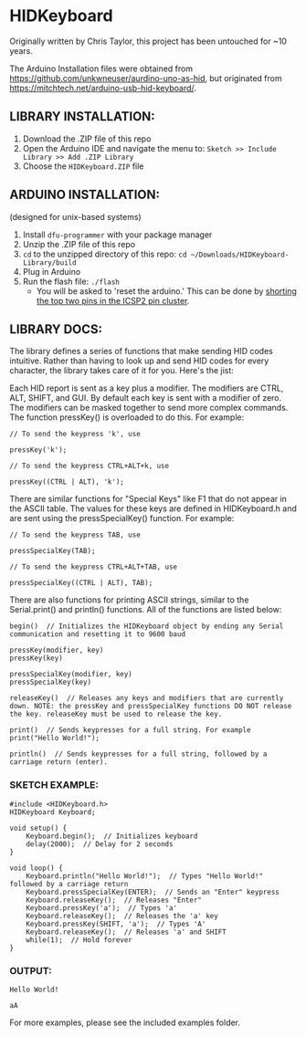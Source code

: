 # HIDKeyboard

Originally written by Chris Taylor, this project has been untouched for ~10 years.

The Arduino Installation files were obtained from https://github.com/unkwneuser/aurdino-uno-as-hid, but originated from https://mitchtech.net/arduino-usb-hid-keyboard/.

## LIBRARY INSTALLATION:

1. Download the .ZIP file of this repo
2. Open the Arduino IDE and navigate the menu to:
    `Sketch >> Include Library >> Add .ZIP Library`
3. Choose the `HIDKeyboard.ZIP` file
    
## ARDUINO INSTALLATION:
(designed for unix-based systems)

1.  Install `dfu-programmer` with your package manager
2.  Unzip the .ZIP file of this repo
3.  `cd` to the unzipped directory of this repo: 
    `cd ~/Downloads/HIDKeyboard-Library/build`
5.  Plug in Arduino
6.  Run the flash file:
    `./flash`
    - You will be asked to 'reset the arduino.' This can be done by [shorting the top two pins in the ICSP2 pin cluster](https://user-images.githubusercontent.com/78560204/170391534-72d23c35-3f7f-4784-8d81-31873ce41b71.png).

## LIBRARY DOCS:

The library defines a series of functions that make sending HID codes intuitive. Rather than having to look up and send HID codes for every character, the library takes care of it for you. Here's the jist:

Each HID report is sent as a key plus a modifier. The modifiers are CTRL, ALT, SHIFT, and GUI. By default each key is sent with a modifier of zero. The modifiers can be masked together to send more complex commands. The function pressKey() is overloaded to do this. For example:

```
// To send the keypress 'k', use
		
pressKey('k');
	
// To send the keypress CTRL+ALT+k, use

pressKey((CTRL | ALT), 'k');
```

There are similar functions for "Special Keys" like F1 that do not appear in the ASCII table. The values for these keys are defined in HIDKeyboard.h and are sent using the pressSpecialKey() function. For example:
```
// To send the keypress TAB, use
		
pressSpecialKey(TAB);
	
// To send the keypress CTRL+ALT+TAB, use

pressSpecialKey((CTRL | ALT), TAB);
```

There are also functions for printing ASCII strings, similar to the Serial.print() and println() functions. All of the functions are listed below:
```
begin()  // Initializes the HIDKeyboard object by ending any Serial communication and resetting it to 9600 baud

pressKey(modifier, key)
pressKey(key)

pressSpecialKey(modifier, key)
pressSpecialKey(key)

releaseKey()  // Releases any keys and modifiers that are currently down. NOTE: the pressKey and pressSpecialKey functions DO NOT release the key. releaseKey must be used to release the key. 

print()  // Sends keypresses for a full string. For example print("Hello World!");

println()  // Sends keypresses for a full string, followed by a carriage return (enter). 
```

### SKETCH EXAMPLE:
```
#include <HIDKeyboard.h>
HIDKeyboard Keyboard; 

void setup() {
    Keyboard.begin();  // Initializes keyboard
    delay(2000);  // Delay for 2 seconds
}	

void loop() {
    Keyboard.println("Hello World!");  // Types "Hello World!" followed by a carriage return
    Keyboard.pressSpecialKey(ENTER);  // Sends an "Enter" keypress
    Keyboard.releaseKey();  // Releases "Enter"
    Keyboard.pressKey('a');  // Types 'a'
    Keyboard.releaseKey();  // Releases the 'a' key
    Keyboard.pressKey(SHIFT, 'a');  // Types 'A'
    Keyboard.releaseKey();  // Releases 'a' and SHIFT
    while(1);  // Hold forever
}
```

### OUTPUT:
```
Hello World!

aA
```

For more examples, please see the included examples folder. 

